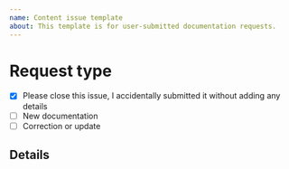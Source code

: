 ```yaml
---
name: Content issue template
about: This template is for user-submitted documentation requests.
---
```


# Request type

<!-- Select the appropriate option -->

- [x] Please close this issue, I accidentally submitted it without adding any details
- [ ] New documentation
- [ ] Correction or update

## Details

<!-- Tell us about the issue you saw. A clear description, links, and screenshots help us fix it faster. -->

<!-- Please include the URL of the page(s) you are seeing the problem on, if it concerns one or more specific pages -->
